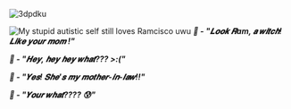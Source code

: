 ![3dpdku](https://github.com/user-attachments/assets/e5343cbc-84a8-4e9b-960c-293da67a3c65)


![My stupid autistic self still loves Ramcisco uwu](https://files.catbox.moe/8rfj2d.png)
***👾 - "𝑳𝒐𝒐𝒌 𝑹am, 𝒂 𝒘𝒊𝒕𝒄𝒉! 𝑳𝒊𝒌𝒆 𝒚𝒐𝒖𝒓 𝒎𝒐𝒎 !"***

***🏮 - "𝑯𝒆𝒚, 𝒉𝒆𝒚 𝒉𝒆𝒚 𝒘𝒉𝒂𝒕??? >:("***

***👾 - "𝒀𝒆𝒔! 𝑺𝒉𝒆'𝒔 𝒎𝒚 𝒎𝒐𝒕𝒉𝒆𝒓-𝒊𝒏-𝒍𝒂𝒘!!"***

***🏮 - "𝒀𝒐𝒖𝒓 𝒘𝒉𝒂𝒕???? 😰"***
